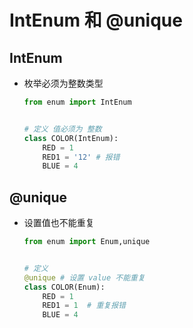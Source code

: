 # IntEnum 和 @unique

## IntEnum

+ 枚举必须为整数类型

  ```py
  from enum import IntEnum


  # 定义 值必须为 整数
  class COLOR(IntEnum):
      RED = 1
      RED1 = '12' # 报错
      BLUE = 4
  ```

## @unique

+ 设置值也不能重复

  ```py
  from enum import Enum,unique


  # 定义
  @unique # 设置 value 不能重复
  class COLOR(Enum):
      RED = 1
      RED1 = 1  # 重复报错
      BLUE = 4
  ```

